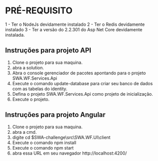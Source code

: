 

# PRÉ-REQUISITO 
1 - Ter o NodeJs devidamente instalado 
2 - Ter o Redis devidamente instalado 
3 - Ter a versão do 2.2.301 do Asp Net Core devidamente instalada.

## Instruções para projeto API
1. Clone o projeto para sua maquina. 
2. abra a solution.
3. Abra o console gerenciador de pacotes apontando para o projeto SWA.WF.Services.Api
4. Execute o comando update-database para criar seu banco de dados com as tabelas do identity.
5. Defina o projeto SWA.WF.Services.Api como projeto de inicialização.
6. Execute o projeto.

## Instruções para projeto Angular
1. Clone o projeto para sua maquina. 
2. abra a cmd.
3. digite cd $SWA-challenge\src\SWA.WF.UI\client
4. Execute o comando npm install
5. Execute o comando npm start
6. abra essa URL em seu navegador http://localhost:4200/


